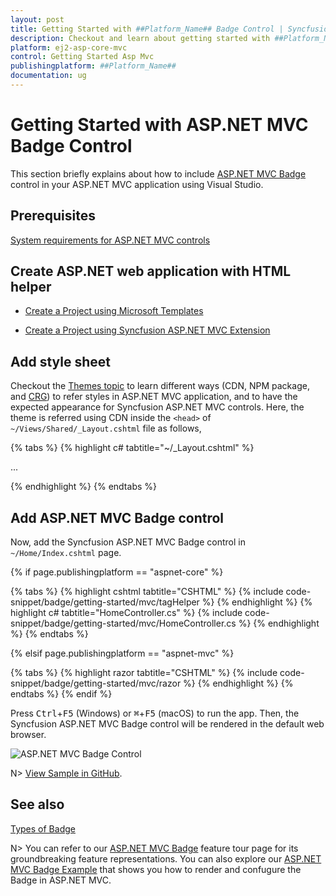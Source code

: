 ```yaml
---
layout: post
title: Getting Started with ##Platform_Name## Badge Control | Syncfusion
description: Checkout and learn about getting started with ##Platform_Name## Badge control of Syncfusion Essential JS 2 and more details.
platform: ej2-asp-core-mvc
control: Getting Started Asp Mvc
publishingplatform: ##Platform_Name##
documentation: ug
---
```



# Getting Started with ASP.NET MVC Badge Control

This section briefly explains about how to include [ASP.NET MVC Badge](https://www.syncfusion.com/aspnet-mvc-ui-controls/badge) control in your ASP.NET MVC application using Visual Studio.

## Prerequisites

[System requirements for ASP.NET MVC controls](https://ej2.syncfusion.com/aspnetmvc/documentation/system-requirements)

## Create ASP.NET web application with HTML helper

* [Create a Project using Microsoft Templates](https://docs.microsoft.com/en-us/aspnet/core/tutorials/first-mvc-app/start-mvc?view=aspnetcore-6.0&tabs=visual-studio)

* [Create a Project using Syncfusion ASP.NET MVC Extension](https://ej2.syncfusion.com/aspnetmvc/documentation/getting-started/project-template)

## Add style sheet

Checkout the [Themes topic](https://ej2.syncfusion.com/aspnetmvc/documentation/appearance/theme) to learn different ways (CDN, NPM package, and [CRG](https://ej2.syncfusion.com/aspnetmvc/documentation/common/custom-resource-generator)) to refer styles in ASP.NET MVC application, and to have the expected appearance for Syncfusion ASP.NET MVC controls. Here, the theme is referred using CDN inside the `<head>` of `~/Views/Shared/_Layout.cshtml` file as follows,

{% tabs %}
{% highlight c# tabtitle="~/_Layout.cshtml" %}

<head>
    ...
    <!-- Syncfusion ASP.NET MVC controls styles -->
    <link rel="stylesheet" href="https://cdn.syncfusion.com/ej2/{{ site.ej2version }}/fluent.css" />
</head>

{% endhighlight %}
{% endtabs %}

## Add ASP.NET MVC Badge control

Now, add the Syncfusion ASP.NET MVC Badge control in `~/Home/Index.cshtml` page.

{% if page.publishingplatform == "aspnet-core" %}

{% tabs %}
{% highlight cshtml tabtitle="CSHTML" %}
{% include code-snippet/badge/getting-started/mvc/tagHelper %}
{% endhighlight %}
{% highlight c# tabtitle="HomeController.cs" %}
{% include code-snippet/badge/getting-started/mvc/HomeController.cs %}
{% endhighlight %}
{% endtabs %}

{% elsif page.publishingplatform == "aspnet-mvc" %}

{% tabs %}
{% highlight razor tabtitle="CSHTML" %}
{% include code-snippet/badge/getting-started/mvc/razor %}
{% endhighlight %}
{% endtabs %}
{% endif %}

Press <kbd>Ctrl</kbd>+<kbd>F5</kbd> (Windows) or <kbd>⌘</kbd>+<kbd>F5</kbd> (macOS) to run the app. Then, the Syncfusion ASP.NET MVC Badge control will be rendered in the default web browser.

![ASP.NET MVC Badge Control](images/badge.PNG)

N> [View Sample in GitHub](https://github.com/SyncfusionExamples/ASP-NET-MVC-Getting-Started-Examples/tree/main/Badge/ASP.NET%20MVC%20Razor%20Examples).

## See also

[Types of Badge](./types)

N> You can refer to our [ASP.NET MVC Badge](https://www.syncfusion.com/aspnet-mvc-ui-controls/badge) feature tour page for its groundbreaking feature representations. You can also explore our [ASP.NET MVC Badge Example](https://ej2.syncfusion.com/aspnetmvc/Badge/Default#/fluent) that shows you how to render and confugure the Badge in ASP.NET MVC.
